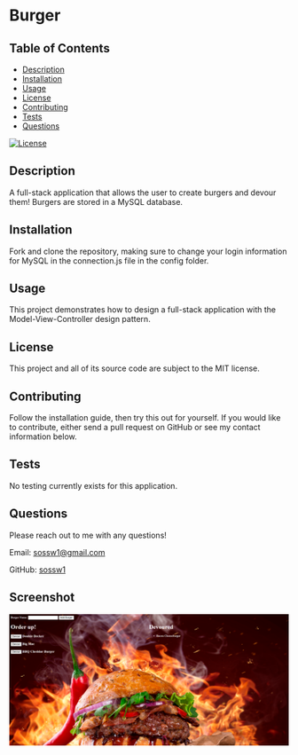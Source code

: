 # Burger

## Table of Contents
  * [Description](#description)
  * [Installation](#installation)
  * [Usage](#usage)
  * [License](#license)
  * [Contributing](#contributing)
  * [Tests](#tests)
  * [Questions](#questions)

[![License](https://img.shields.io/badge/License-MIT-yellow.svg)](https://opensource.org/licenses/MIT)

## Description
A full-stack application that allows the user to create burgers and devour them! Burgers are stored in a MySQL database.

## Installation
Fork and clone the repository, making sure to change your login information for MySQL in the connection.js file in the config folder.

## Usage
This project demonstrates how to design a full-stack application with the Model-View-Controller design pattern.

## License
This project and all of its source code are subject to the MIT license.

## Contributing
Follow the installation guide, then try this out for yourself. If you would like to contribute, either send a pull request on GitHub or see my contact information below.

## Tests
No testing currently exists for this application.

## Questions
Please reach out to me with any questions!

Email: sossw1@gmail.com

GitHub: [sossw1](http://github.com/sossw1)

## Screenshot

![Screenshot](./public/assets/img/screenshot.png)